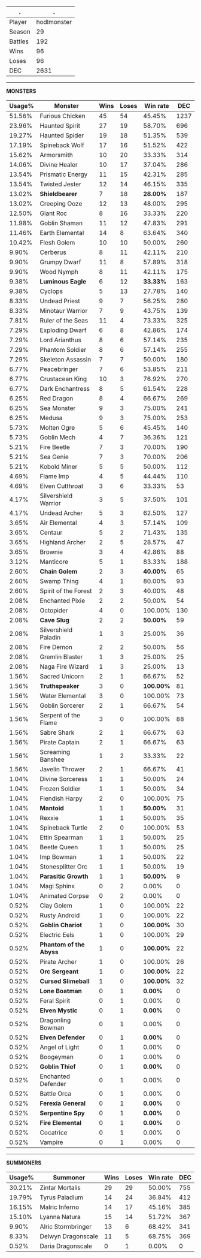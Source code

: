 .|.
|-|-
Player|hodlmonster
Season|29
Battles|192
Wins|96
Loses|96
DEC|2631

---
**MONSTERS**

Usage%|Monster|Wins|Loses|Win rate|DEC|
-|-|-|-|-|-|
51.56%|Furious Chicken|45|54|45.45%|1237|
23.96%|Haunted Spirit|27|19|58.70%|696|
19.27%|Haunted Spider|19|18|51.35%|539|
17.19%|Spineback Wolf|17|16|51.52%|422|
15.62%|Armorsmith|10|20|33.33%|314|
14.06%|Divine Healer|10|17|37.04%|286|
13.54%|Prismatic Energy|11|15|42.31%|285|
13.54%|Twisted Jester|12|14|46.15%|335|
13.02%|**Shieldbearer**|7|18|**28.00%**|187|
13.02%|Creeping Ooze|12|13|48.00%|295|
12.50%|Giant Roc|8|16|33.33%|220|
11.98%|Goblin Shaman|11|12|47.83%|291|
11.46%|Earth Elemental|14|8|63.64%|340|
10.42%|Flesh Golem|10|10|50.00%|260|
9.90%|Cerberus|8|11|42.11%|210|
9.90%|Grumpy Dwarf|11|8|57.89%|318|
9.90%|Wood Nymph|8|11|42.11%|175|
9.38%|**Luminous Eagle**|6|12|**33.33%**|163|
9.38%|Cyclops|5|13|27.78%|140|
8.33%|Undead Priest|9|7|56.25%|280|
8.33%|Minotaur Warrior|7|9|43.75%|139|
7.81%|Ruler of the Seas|11|4|73.33%|325|
7.29%|Exploding Dwarf|6|8|42.86%|174|
7.29%|Lord Arianthus|8|6|57.14%|235|
7.29%|Phantom Soldier|8|6|57.14%|255|
7.29%|Skeleton Assassin|7|7|50.00%|180|
6.77%|Peacebringer|7|6|53.85%|211|
6.77%|Crustacean King|10|3|76.92%|270|
6.77%|Dark Enchantress|8|5|61.54%|228|
6.25%|Red Dragon|8|4|66.67%|269|
6.25%|Sea Monster|9|3|75.00%|241|
6.25%|Medusa|9|3|75.00%|253|
5.73%|Molten Ogre|5|6|45.45%|140|
5.73%|Goblin Mech|4|7|36.36%|121|
5.21%|Fire Beetle|7|3|70.00%|190|
5.21%|Sea Genie|7|3|70.00%|206|
5.21%|Kobold Miner|5|5|50.00%|112|
4.69%|Flame Imp|4|5|44.44%|110|
4.69%|Elven Cutthroat|3|6|33.33%|53|
4.17%|Silvershield Warrior|3|5|37.50%|101|
4.17%|Undead Archer|5|3|62.50%|127|
3.65%|Air Elemental|4|3|57.14%|109|
3.65%|Centaur|5|2|71.43%|135|
3.65%|Highland Archer|2|5|28.57%|47|
3.65%|Brownie|3|4|42.86%|88|
3.12%|Manticore|5|1|83.33%|188|
2.60%|**Chain Golem**|2|3|**40.00%**|65|
2.60%|Swamp Thing|4|1|80.00%|93|
2.60%|Spirit of the Forest|2|3|40.00%|48|
2.08%|Enchanted Pixie|2|2|50.00%|54|
2.08%|Octopider|4|0|100.00%|130|
2.08%|**Cave Slug**|2|2|**50.00%**|59|
2.08%|Silvershield Paladin|1|3|25.00%|36|
2.08%|Fire Demon|2|2|50.00%|56|
2.08%|Gremlin Blaster|1|3|25.00%|25|
2.08%|Naga Fire Wizard|1|3|25.00%|13|
1.56%|Sacred Unicorn|2|1|66.67%|52|
1.56%|**Truthspeaker**|3|0|**100.00%**|81|
1.56%|Water Elemental|3|0|100.00%|73|
1.56%|Goblin Sorcerer|2|1|66.67%|54|
1.56%|Serpent of the Flame|3|0|100.00%|88|
1.56%|Sabre Shark|2|1|66.67%|63|
1.56%|Pirate Captain|2|1|66.67%|63|
1.56%|Screaming Banshee|1|2|33.33%|22|
1.56%|Javelin Thrower|2|1|66.67%|41|
1.04%|Divine Sorceress|1|1|50.00%|24|
1.04%|Frozen Soldier|1|1|50.00%|34|
1.04%|Fiendish Harpy|2|0|100.00%|75|
1.04%|**Mantoid**|1|1|**50.00%**|31|
1.04%|Rexxie|1|1|50.00%|35|
1.04%|Spineback Turtle|2|0|100.00%|53|
1.04%|Ettin Spearman|1|1|50.00%|25|
1.04%|Beetle Queen|1|1|50.00%|25|
1.04%|Imp Bowman|1|1|50.00%|22|
1.04%|Stonesplitter Orc|1|1|50.00%|19|
1.04%|**Parasitic Growth**|1|1|**50.00%**|9|
1.04%|Magi Sphinx|0|2|0.00%|0|
1.04%|Animated Corpse|0|2|0.00%|0|
0.52%|Clay Golem|1|0|100.00%|22|
0.52%|Rusty Android|1|0|100.00%|22|
0.52%|**Goblin Chariot**|1|0|**100.00%**|30|
0.52%|Electric Eels|1|0|100.00%|29|
0.52%|**Phantom of the Abyss**|1|0|**100.00%**|22|
0.52%|Pirate Archer|1|0|100.00%|26|
0.52%|**Orc Sergeant**|1|0|**100.00%**|22|
0.52%|**Cursed Slimeball**|1|0|**100.00%**|32|
0.52%|**Lone Boatman**|0|1|**0.00%**|0|
0.52%|Feral Spirit|0|1|0.00%|0|
0.52%|**Elven Mystic**|0|1|**0.00%**|0|
0.52%|Dragonling Bowman|0|1|0.00%|0|
0.52%|**Elven Defender**|0|1|**0.00%**|0|
0.52%|Angel of Light|0|1|0.00%|0|
0.52%|Boogeyman|0|1|0.00%|0|
0.52%|**Goblin Thief**|0|1|**0.00%**|0|
0.52%|Enchanted Defender|0|1|0.00%|0|
0.52%|Battle Orca|0|1|0.00%|0|
0.52%|**Ferexia General**|0|1|**0.00%**|0|
0.52%|**Serpentine Spy**|0|1|**0.00%**|0|
0.52%|**Fire Elemental**|0|1|**0.00%**|0|
0.52%|Cocatrice|0|1|0.00%|0|
0.52%|Vampire|0|1|0.00%|0|

---
**SUMMONERS**

Usage%|Summoner|Wins|Loses|Win rate|DEC|
-|-|-|-|-|-|
30.21%|Zintar Mortalis|29|29|50.00%|755|
19.79%|Tyrus Paladium|14|24|36.84%|412|
16.15%|Malric Inferno|14|17|45.16%|385|
15.10%|Lyanna Natura|15|14|51.72%|367|
9.90%|Alric Stormbringer|13|6|68.42%|341|
8.33%|Delwyn Dragonscale|11|5|68.75%|369|
0.52%|Daria Dragonscale|0|1|0.00%|0|
